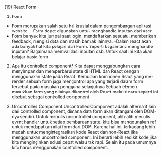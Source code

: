 (19) React Form

1. Form

- Form merupakan salah satu hal krusial dalam pengembangan aplikasi website. - Form dapat digunakan untuk menghandle inputan dari user.
- Form banyak kita jumpai saat login, mendaftarkan sesuatu, memberikan feedback, mengisi data dan masih banyak lainnya.
  -Dalam react akan ada banyak hal kita pelajari dari Form. Seperti bagaimana menghandle inputan? Bagaimana memvalidasi inputan dsb. Untuk saat ini kita akan belajar basic form

2. Apa itu controlled component?
   Kita dapat menggabungkan cara menyimpan dan memperbarui state di HTML dan React dengan menggunakan state pada React. Kemudian komponen React yang me-render sebuah form juga mengontrol apa yang terjadi dalam form tersebut pada masukan pengguna selanjutnya
   Sebuah elemen masukkan form yang nilainya dikontrol oleh React melalui cara seperti ini disebut sebagai controlled component

3. Uncontrolled Component
   Uncontrolled Component adalah alternatif lain dari controlled component, dimana data form akan ditangani oleh DOM-nya sendiri. Untuk menulis uncontrolled component, alih-alih menulis event handler untuk setiap pembaruan state, kita bisa menggunakan ref untuk mendapatkan nilai form dari DOM.
   Karena hal ini, terkadang lebih mudah untuk mengintegrasikan kode React dan non-React jika menggunakan uncontrolled component. Ini berarti lebih sedikit kode jika kita menginginkan solusi cepat walau tak rapi. Selain itu pada umumnya kita harus menggunakan controlled component.
